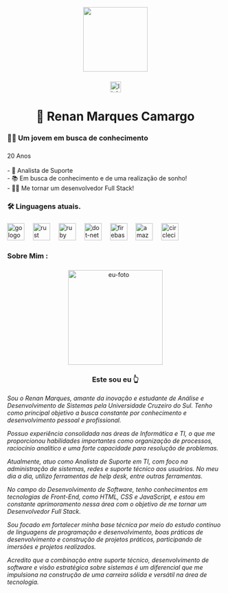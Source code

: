 <div align="center">
  <img height="150" src="https://cdn-icons-png.flaticon.com/512/1906/1906589.png"  />
</div>

###

<div align="center">
   <a href="https://www.linkedin.com/in/renanmarquescamargo0002/"><img src="https://cdn-icons-png.flaticon.com/512/2496/2496097.png" height="25" alt="linkedin logo"></a>
</div>

###

<h1 align="center">👋 Renan Marques Camargo </h1>

###

<h3 align="left">👩‍💻  Um jovem em busca de conhecimento</h3>

###

<p align="left">20 Anos<br><br>- 💼 Analista de Suporte <br>- 📚 Em busca de conhecimento e de uma realização de sonho! <br>- 👩‍💻 Me tornar um desenvolvedor Full Stack!</p>

###

<h3 align="left">🛠 Linguagens atuais.</h3>

###

<div align="left">
  <img src="https://img.favpng.com/14/9/25/javascript-logo-png-favpng-pz50Na6k8pMjVYViv9nF9bVtm.jpg" height="40" alt="go logo"  />
  <img width="12" />
  <img src="https://upload.wikimedia.org/wikipedia/commons/thumb/6/61/HTML5_logo_and_wordmark.svg/1200px-HTML5_logo_and_wordmark.svg.png" height="40" alt="rust logo"  />
  <img width="12" />
  <img src="https://upload.wikimedia.org/wikipedia/commons/thumb/a/ab/Official_CSS_Logo.svg/2048px-Official_CSS_Logo.svg.png" height="40" alt="ruby logo"  />
  <img width="12" />
  <img src="https://upload.wikimedia.org/wikipedia/commons/thumb/9/9a/Visual_Studio_Code_1.35_icon.svg/2048px-Visual_Studio_Code_1.35_icon.svg.png" height="40" alt="dot-net logo"  />
  <img width="12" />
  <img src="https://images.icon-icons.com/3685/PNG/512/github_logo_icon_229278.png" height="40" alt="firebase logo"  />
  <img width="12" />
  <img src="https://upload.wikimedia.org/wikipedia/commons/thumb/d/d5/Tailwind_CSS_Logo.svg/2560px-Tailwind_CSS_Logo.svg.png" height="40" alt="amazonwebservices logo"  />
  <img width="12" />
  <img src="https://upload.wikimedia.org/wikipedia/commons/thumb/a/a7/React-icon.svg/862px-React-icon.svg.png" height="40" alt="circleci logo"  />
  <img width="12" />
</div>

###

<h3 align="left"> Sobre Mim :</h3>

###

<div align="center">
  <img src="https://i.postimg.cc/YCkbjgxZ/1744823558777.jpg" height="220" alt="eu-foto"  />
</div>

<div align="center">
  <h3 align="center"> Este sou eu 👆 </h3>
</div>

<div align="center">
  <h6 align="left"> Sou o Renan Marques, amante da inovação e estudante de Análise e Desenvolvimento de Sistemas pela Universidade Cruzeiro do Sul. Tenho como principal objetivo a busca constante por conhecimento e desenvolvimento pessoal e profissional.

Possuo experiência consolidada nas áreas de Informática e TI, o que me proporcionou habilidades importantes como organização de processos, raciocínio analítico e uma forte capacidade para resolução de problemas.

Atualmente, atuo como Analista de Suporte em TI, com foco na administração de sistemas, redes e suporte técnico aos usuários. No meu dia a dia, utilizo ferramentas de help desk, entre outras ferramentas.

No campo do Desenvolvimento de Software, tenho conhecimentos em tecnologias de Front-End, como HTML, CSS e JavaScript, e estou em constante aprimoramento nessa área com o objetivo de me tornar um Desenvolvedor Full Stack.

Sou focado em fortalecer minha base técnica por meio do estudo contínuo de linguagens de programação e desenvolvimento, boas práticas de desenvolvimento e construção de projetos práticos, participando de imersões e projetos realizados.

Acredito que a combinação entre suporte técnico, desenvolvimento de software e visão estratégica sobre sistemas é um diferencial que me impulsiona na construção de uma carreira sólida e versátil na área de tecnologia. </h6>
</div>

###
